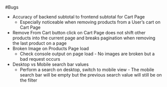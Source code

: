 #Bugs

* Accuracy of backend subtotal to frontend subtotal for Cart Page
    * Especially noticeable when removing products from a User’s cart on Cart Page
* Remove From Cart button click on Cart Page does not shift other products into the current page and breaks pagination when removing the last product on a page
* Broken Image on Products Page load
    * Check console output on page load - No images are broken but a bad request occurs
* Desktop vs Mobile search bar values
    * Perform a search on desktop, switch to mobile view - The mobile search bar will be empty but the previous search value will still be on the filter
